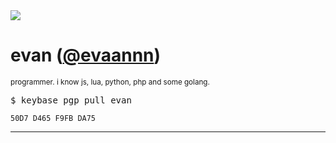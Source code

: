 <img src="https://avatars.githubusercontent.com/u/97516411?v=4">
<h1> evan (<a href="https://github.com/evaannn">@evaannn</a>)</h1>

<sup>programmer. i know js, lua, python, php and some golang. </sup>




<pre>$ keybase pgp pull evan</pre>
<code>50D7 D465 F9FB DA75</code>










<hr>
 


